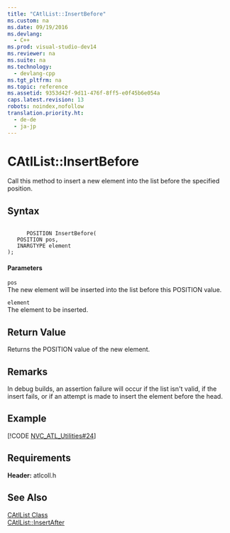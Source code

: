 ```yaml
---
title: "CAtlList::InsertBefore"
ms.custom: na
ms.date: 09/19/2016
ms.devlang: 
  - C++
ms.prod: visual-studio-dev14
ms.reviewer: na
ms.suite: na
ms.technology: 
  - devlang-cpp
ms.tgt_pltfrm: na
ms.topic: reference
ms.assetid: 9353d42f-9d11-476f-8ff5-e0f45b6e054a
caps.latest.revision: 13
robots: noindex,nofollow
translation.priority.ht: 
  - de-de
  - ja-jp
---
```

# CAtlList::InsertBefore
Call this method to insert a new element into the list before the specified position.  
  
## Syntax  
  
```  
  
      POSITION InsertBefore(  
   POSITION pos,  
   INARGTYPE element   
);  
```  
  
#### Parameters  
 `pos`  
 The new element will be inserted into the list before this POSITION value.  
  
 `element`  
 The element to be inserted.  
  
## Return Value  
 Returns the POSITION value of the new element.  
  
## Remarks  
 In debug builds, an assertion failure will occur if the list isn't valid, if the insert fails, or if an attempt is made to insert the element before the head.  
  
## Example  
 [!CODE [NVC_ATL_Utilities#24](../CodeSnippet/VS_Snippets_Cpp/NVC_ATL_Utilities#24)]  
  
## Requirements  
 **Header:** atlcoll.h  
  
## See Also  
 [CAtlList Class](../vs140/CAtlList-Class.md)   
 [CAtlList::InsertAfter](../vs140/CAtlList--InsertAfter.md)
